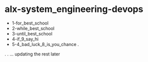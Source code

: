 # alx-system_engineering-devops

- 1-for_best_school
- 2-while_best_school
- 3-until_best_school
- 4-if_9_say_hi
- 5-4_bad_luck_8_is_you_chance
.

.
.
... updating the rest later
